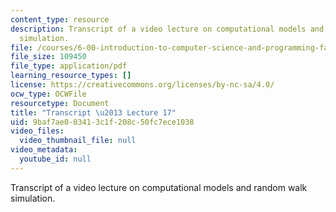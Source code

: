 ```yaml
---
content_type: resource
description: Transcript of a video lecture on computational models and random walk
  simulation.
file: /courses/6-00-introduction-to-computer-science-and-programming-fall-2008/9baf7ae003413c1f208c50fc7ece1038_6-00F08-L17.pdf
file_size: 109450
file_type: application/pdf
learning_resource_types: []
license: https://creativecommons.org/licenses/by-nc-sa/4.0/
ocw_type: OCWFile
resourcetype: Document
title: "Transcript \u2013 Lecture 17"
uid: 9baf7ae0-0341-3c1f-208c-50fc7ece1038
video_files:
  video_thumbnail_file: null
video_metadata:
  youtube_id: null
---
```

Transcript of a video lecture on computational models and random walk simulation.